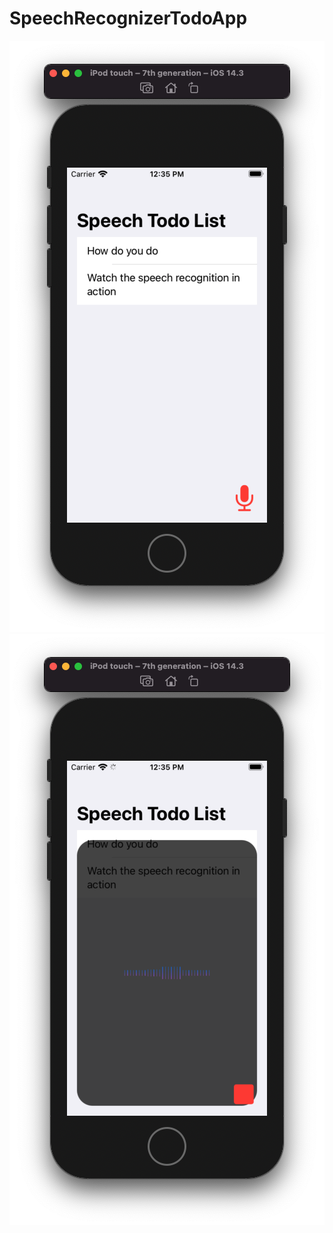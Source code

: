 # SpeechRecognizerTodoApp

![](https://github.com/ram4ik/SpeechRecognizerTodoApp/blob/main/SpeechRecognizerTodoApp/App/Assets.xcassets/Screenshot%202020-12-28%20at%2012.35.10.imageset/Screenshot%202020-12-28%20at%2012.35.10.png)
![](https://github.com/ram4ik/SpeechRecognizerTodoApp/blob/main/SpeechRecognizerTodoApp/App/Assets.xcassets/Screenshot%202020-12-28%20at%2012.35.27.imageset/Screenshot%202020-12-28%20at%2012.35.27.png)

